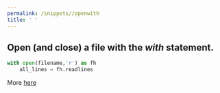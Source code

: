```yaml
---
permalink: /snippets//openwith
title: ' '
---
```


## Open (and close) a file with the _with_ statement.

```python
with open(filename,'r') as fh
    all_lines = fh.readlines
```

More [here](https://cmdlinetips.com/2016/01/opening-a-file-in-python-using-with-statement/)